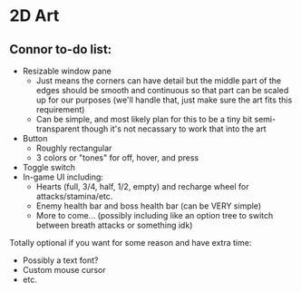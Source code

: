 # 2D Art

## Connor to-do list:
- Resizable window pane
  - Just means the corners can have detail but the middle part of the edges should be smooth and continuous so that part can be scaled up for our purposes (we'll handle that, just make sure the art fits this requirement)
  - Can be simple, and most likely plan for this to be a tiny bit semi-transparent though it's not necassary to work that into the art
- Button
  - Roughly rectangular
  - 3 colors or "tones" for off, hover, and press
- Toggle switch
- In-game UI including:
  - Hearts (full, 3/4, half, 1/2, empty) and recharge wheel for attacks/stamina/etc.
  - Enemy health bar and boss health bar (can be VERY simple)
  - More to come... (possibly including like an option tree to switch between breath attacks or something idk)


Totally optional if you want for some reason and have extra time:
- Possibly a text font?
- Custom mouse cursor
- etc.
